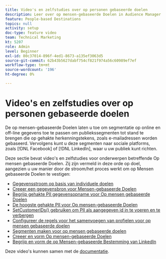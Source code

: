 ```yaml
---
title: Video's en zelfstudies over op personen gebaseerde doelen
description: Leer over op mensen-gebaseerde Doelen in Audience Manager. Ontdek hoe u segmentatie kunt toepassen op online en offline gegevens om publiekssegmenten te maken op basis van hashed-id's, zoals e-mailadressen, enzovoort!
feature: People-based Destinations
topics: null
activity: setup
doc-type: feature video
team: Technical Marketing
kt: 5207
role: Admin
level: Beginner
exl-id: 80c37014-896f-4ed1-8673-a135ef3063d5
source-git-commit: 62b43b5627dabf754cf821f974a56c60989ef7ef
workflow-type: tm+mt
source-wordcount: '196'
ht-degree: 0%

---
```


# Video&#39;s en zelfstudies over op personen gebaseerde doelen

De op mensen-gebaseerde Doelen laten u toe om segmentatie op online en off-line gegevens toe te passen om publiekssegmenten tot stand te brengen die op gehakte herkenningstekens, zoals e-mailadressen worden gebaseerd. Vervolgens kunt u deze segmenten naar sociale platforms, zoals [!DNL Facebook] of [!DNL LinkedIn], waar u uw publiek kunt richten.

Deze sectie bevat video&#39;s en zelfstudies voor onderwerpen betreffende Op mensen gebaseerde Doelen. Zij zijn vermeld in deze orde op doel, aangezien u uw manier door de stroom/het proces werkt om op Mensen gebaseerde Doelen te vestigen:

* [Gegevensstroom op basis van individuele doelen](people-based-destinations-data-flow.md)
* [Creeer een gegevensbron voor Mensen-gebaseerde Doelen](creating-a-data-source-for-people-based-destinations.md)
* [Begrijp gehakte PII gegevensopname voor Op mensen gebaseerde Doelen](understanding-hashed-pii-data-ingestion-for-people-based-destinations.md)
* [De hoogste gehakte PII voor Op mensen-gebaseerde Doelen](ingesting-hashed-pii-for-people-based-destinations.md)
* [SetCustomerIDs() gebruiken om PII als aangegeven id in te voeren en te verbergen](using-setcustomerids-to-ingest-and-hash-pii-as-a-declared-id.md)
* [Configureer de regels voor het samenvoegen van profielen voor op mensen gebaseerde doelen](configuring-profile-merge-rules-for-people-based-destinations.md)
* [Segmenten maken voor op mensen gebaseerde doelen](creating-segments-for-people-based-destinations.md)
* [Creeer en vorm Op mensen-gebaseerde Doelen](create-and-configure-people-based-destinations.md)
* [Begrijp en vorm de op Mensen-gebaseerde Bestemming van LinkedIn](understanding-and-configuring-the-linkedin-pbd.md)

Deze video&#39;s kunnen samen met de [documentatie](https://experienceleague.adobe.com/docs/audience-manager/user-guide/features/destinations/people-based/people-based-destinations-overview.html?lang=nl-NL).
